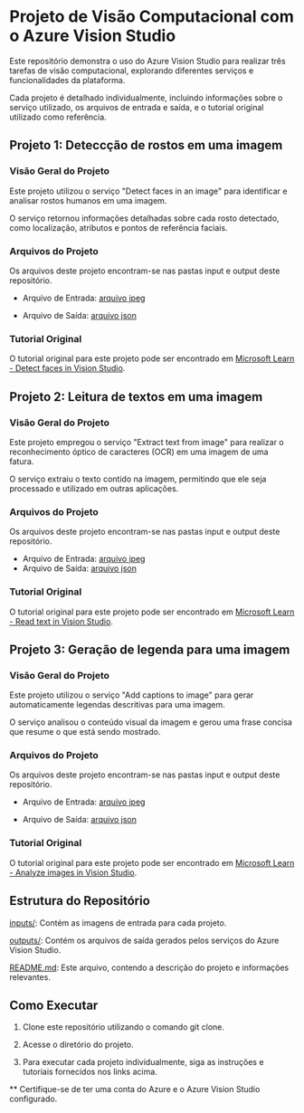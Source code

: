 # Projeto de Visão Computacional com o Azure Vision Studio

Este repositório demonstra o uso do Azure Vision Studio para realizar três tarefas de visão computacional, explorando diferentes serviços e funcionalidades da plataforma.

Cada projeto é detalhado individualmente, incluindo informações sobre o serviço utilizado, os arquivos de entrada e saída, e o tutorial original utilizado como referência.

## Projeto 1: Deteccção de rostos em uma imagem

### Visão Geral do Projeto

Este projeto utilizou o serviço "Detect faces in an image" para identificar e analisar rostos humanos em uma imagem.

O serviço retornou informações detalhadas sobre cada rosto detectado, como localização, atributos e pontos de referência faciais.

### Arquivos do Projeto

Os arquivos deste projeto encontram-se nas pastas input e output deste repositório.

- Arquivo de Entrada: [arquivo jpeg](inputs/woman-face.jpeg)

- Arquivo de Saída: [arquivo json](outputs/face.json)

### Tutorial Original

O tutorial original para este projeto pode ser encontrado em [Microsoft Learn - Detect faces in Vision Studio](https://microsoftlearning.github.io/mslearn-ai-fundamentals/Instructions/Labs/04-face.html).


## Projeto 2: Leitura de textos em uma imagem

### Visão Geral do Projeto

Este projeto empregou o serviço "Extract text from image" para realizar o reconhecimento óptico de caracteres (OCR) em uma imagem de uma fatura. 

O serviço extraiu o texto contido na imagem, permitindo que ele seja processado e utilizado em outras aplicações.

### Arquivos do Projeto

Os arquivos deste projeto encontram-se nas pastas input e output deste repositório.

- Arquivo de Entrada: [arquivo jpeg](inputs/invoice-ocr.jpeg)
- Arquivo de Saída: [arquivo json](outputs/ocr.json)

### Tutorial Original

O tutorial original para este projeto pode ser encontrado em [Microsoft Learn - Read text in Vision Studio](https://microsoftlearning.github.io/mslearn-ai-fundamentals/Instructions/Labs/05-ocr.html).


## Projeto 3: Geração de legenda para uma imagem

### Visão Geral do Projeto

Este projeto utilizou o serviço "Add captions to image" para gerar automaticamente legendas descritivas para uma imagem.

O serviço analisou o conteúdo visual da imagem e gerou uma frase concisa que resume o que está sendo mostrado.

### Arquivos do Projeto

Os arquivos deste projeto encontram-se nas pastas input e output deste repositório.

- Arquivo de Entrada: [arquivo jpeg](inputs/woman-caption.jpeg)

- Arquivo de Saída:  [arquivo json](outputs/caption.json)

### Tutorial Original

O tutorial original para este projeto pode ser encontrado em [Microsoft Learn - Analyze images in Vision Studio](https://microsoftlearning.github.io/mslearn-ai-fundamentals/Instructions/Labs/03-image-analysis.html).

## Estrutura do Repositório

[inputs/](inputs/): Contém as imagens de entrada para cada projeto.

[outputs/](outputs/): Contém os arquivos de saída gerados pelos serviços do Azure Vision Studio.

[README.md](readme.md): Este arquivo, contendo a descrição do projeto e informações relevantes.

## Como Executar

1. Clone este repositório utilizando o comando git clone. 

2. Acesse o diretório do projeto.

3. Para executar cada projeto individualmente, siga as instruções e tutoriais fornecidos nos links acima. 

** Certifique-se de ter uma conta do Azure e o Azure Vision Studio configurado.
